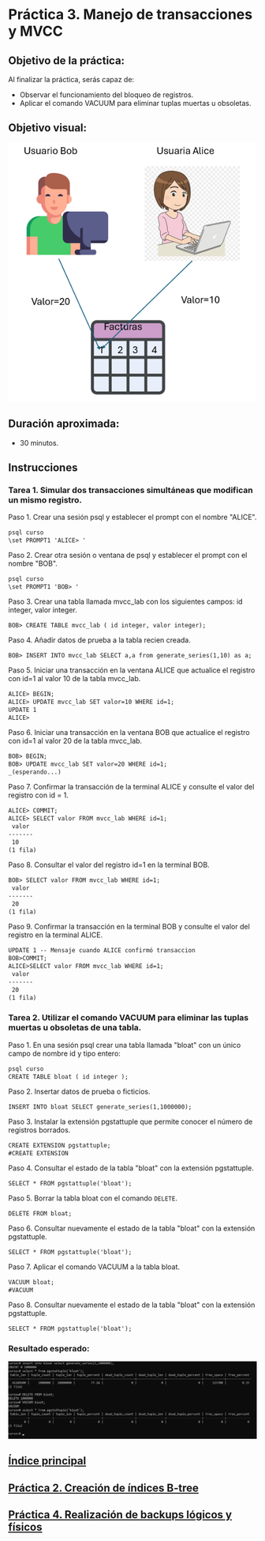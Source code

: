 # Práctica 3. Manejo de transacciones y MVCC

## Objetivo de la práctica:

Al finalizar la práctica, serás capaz de:

- Observar el funcionamiento del bloqueo de registros. <br>
- Aplicar el comando VACUUM para eliminar tuplas muertas u obsoletas.

## Objetivo visual:

![diagrama1](../images/lab3/img1.png)

## Duración aproximada:

- 30 minutos.

## Instrucciones 

### Tarea 1. Simular dos transacciones simultáneas que modifican un mismo registro.

Paso 1.  Crear una sesión psql y establecer el prompt con el nombre "ALICE".

```shell
psql curso 
\set PROMPT1 'ALICE> '
```

Paso 2.  Crear otra sesión o ventana de psql y establecer el prompt con el nombre "BOB".

```shell
psql curso
\set PROMPT1 'BOB> '
```

Paso 3. Crear una tabla llamada mvcc_lab con los siguientes campos: id integer, valor integer.

```shell 
BOB> CREATE TABLE mvcc_lab ( id integer, valor integer);
```

Paso 4. Añadir datos de prueba a la tabla recien creada.

```shell 
BOB> INSERT INTO mvcc_lab SELECT a,a from generate_series(1,10) as a;
```

Paso 5. Iniciar una transacción en la ventana ALICE que actualice el registro con id=1 al valor 10 de la tabla mvcc_lab.

```shell 
ALICE> BEGIN;
ALICE> UPDATE mvcc_lab SET valor=10 WHERE id=1;
UPDATE 1
ALICE>
```
Paso 6. Iniciar una transacción en la ventana BOB que actualice el registro con id=1 al valor 20 de la tabla mvcc_lab.

```shell 
BOB> BEGIN;
BOB> UPDATE mvcc_lab SET valor=20 WHERE id=1;
_(esperando...)
```

Paso 7. Confirmar la transacción de la terminal ALICE y consulte el valor del registro con id = 1.

```shell 
ALICE> COMMIT;
ALICE> SELECT valor FROM mvcc_lab WHERE id=1;
 valor
-------
 10
(1 fila)
```

Paso 8. Consultar el valor del registro id=1 en la terminal BOB.

```shell 
BOB> SELECT valor FROM mvcc_lab WHERE id=1;
 valor
-------
 20
(1 fila)
```

Paso 9. Confirmar la transacción en la terminal BOB y consulte el valor del registro en la terminal ALICE.

```shell 
UPDATE 1 -- Mensaje cuando ALICE confirmó transaccion
BOB>COMMIT;
ALICE>SELECT valor FROM mvcc_lab WHERE id=1;
 valor
-------
 20
(1 fila)

```

### Tarea 2. Utilizar el comando VACUUM para eliminar las tuplas muertas u obsoletas de una tabla.

Paso 1. En una sesión psql crear una tabla llamada "bloat" con un único campo de nombre id y tipo entero:

```shell 
psql curso
CREATE TABLE bloat ( id integer );
```

Paso 2. Insertar datos de prueba o ficticios.

```shell 
INSERT INTO bloat SELECT generate_series(1,1000000);
```

Paso 3. Instalar la extensión pgstattuple que permite conocer el número de registros borrados.

```shell 
CREATE EXTENSION pgstattuple;
#CREATE EXTENSION
```

Paso 4. Consultar el estado de la tabla "bloat" con la extensión pgstattuple.

```shell 
SELECT * FROM pgstattuple('bloat');
```

Paso 5. Borrar la tabla bloat con el comando `DELETE`.

```shell 
DELETE FROM bloat;
```

Paso 6. Consultar nuevamente el estado de la tabla "bloat" con la extensión pgstattuple.

```shell 
SELECT * FROM pgstattuple('bloat');
```

Paso 7. Aplicar el comando VACUUM a la tabla bloat.

```shell 
VACUUM bloat;
#VACUUM
```

Paso 8. Consultar nuevamente el estado de la tabla "bloat" con la extensión pgstattuple.

```shell 
SELECT * FROM pgstattuple('bloat');
```

### Resultado esperado:

![imagen resultado](../images/lab3/img2.png)

## [Índice principal](../README.md)

## [Práctica 2. Creación de índices B-tree](./Capítulo2/README.md)

## [Práctica 4. Realización de backups lógicos y físicos](./Capítulo4/README.md)

